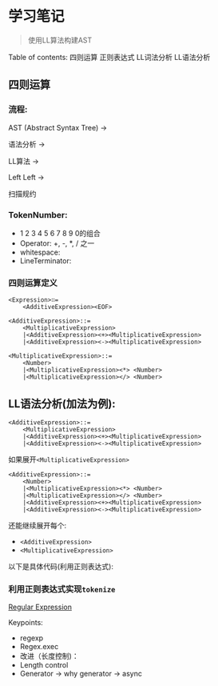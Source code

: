 # 学习笔记
> 使用LL算法构建AST

Table of contents:
四则运算
正则表达式
LL词法分析
LL语法分析

## 四则运算

### 流程:
AST (Abstract Syntax Tree) ->

语法分析 ->

LL算法 ->

Left Left ->

扫描规约

### TokenNumber:

- 1 2 3 4 5 6 7 8 9 0的组合
- Operator: +, -, *, / 之一
- whitespace: <SP>
- LineTerminator: <LF> <CR>


### 四则运算定义
```
<Expression>∷=
    <AdditiveExpression><EOF>
 ```

```
<AdditiveExpression>::=
    <MultiplicativeExpression>
    |<AdditiveExpression><+><MultiplicativeExpression>
    |<AdditiveExpression><-><MultiplicativeExpression>
```

```
<MultiplicativeExpression>::=
    <Number>
    |<MultiplicativeExpression><*> <Number>
    |<MultiplicativeExpression></> <Number>
```

## LL语法分析(加法为例):

```
<AdditiveExpression>::=
    <MultiplicativeExpression>
    |<AdditiveExpression><+><MultiplicativeExpression>
    |<AdditiveExpression><-><MultiplicativeExpression>
```
如果展开`<MultiplicativeExpression>`
```
<AdditiveExpression>::=
    <Number>
    |<MultiplicativeExpression><*> <Number>
    |<MultiplicativeExpression></> <Number>
    |<AdditiveExpression><+><MultiplicativeExpression>
    |<AdditiveExpression><-><MultiplicativeExpression>
```

还能继续展开每个:
- `<AdditiveExpression>`
- `<MultiplicativeExpression>`

以下是具体代码(利用正则表达式):

### 利用正则表达式实现`tokenize`

[Regular Expression](https://developer.mozilla.org/zh-CN/docs/Web/JavaScript/Guide/Regular_Expressions)

Keypoints:
- regexp
- Regex.exec
- 改进（长度控制)：
- Length control
- Generator -> why generator -> async